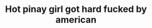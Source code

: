 ---
layout: post
title: Hot pinay girl got hard fucked by american
duration: '06:03'
view: 322
rate: 2
video: 'www.mofosex.com/embed?videoid=3113931'
category: 
 - amateur
 - beautiful
 - caught
 - hd
 - pinay-interracial
 - pinay
 - rough
 - student
tags: 
 - blowjob
 - chinita
 - dila
 - doggystyle
 - flawless
 - fucked
 - hotel
 - jackpot
 - karga
 - kumpare
 - mokong
 - nene
 - ontop
 - pinay-sex
 - sucked
priority: 0.9
changefreq: daily
---